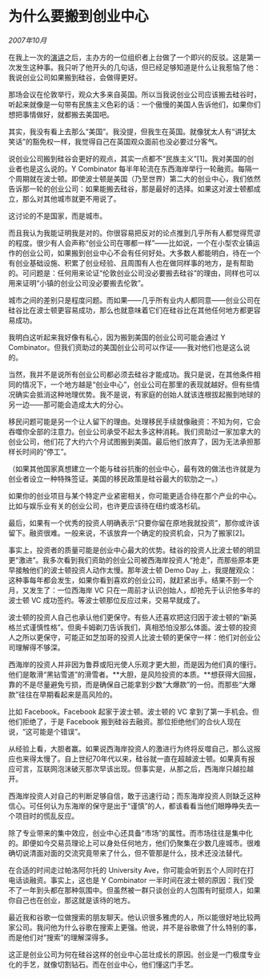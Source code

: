 
# 为什么要搬到创业中心
*2007年10月*

在我上一次的[演讲](https://hijiangchuan.com/paulgraham/084-The-Future-of-Web-Startups)之后，主办方的一位组织者上台做了一个即兴的反驳。这是第一次发生这种事。我只听了他开头的几句话，但已经足够知道是什么让我惹恼了他：我说创业公司如果搬到硅谷，会做得更好。

那场会议在伦敦举行，观众大多来自英国。所以当我说创业公司应该搬去硅谷时，听起来就像是一句带有民族主义色彩的话：一个傲慢的美国人告诉他们，如果你们想把事情做好，就都搬去美国吧。

其实，我没有看上去那么“美国”。我没提，但我生在英国。就像犹太人有“讲犹太笑话”的豁免权一样，我觉得自己在英国观众面前也没必要过分客气。

说创业公司搬到硅谷会更好的观点，其实一点都不“民族主义”[1]。我对美国的创业者也是这么说的。Y Combinator 每半年轮流在东西海岸举行一轮融资。每隔一个周期就在波士顿。即使波士顿是美国（乃至世界）第二大的创业中心，我们依然告诉那一轮的创业公司：如果能搬去硅谷，那是最好的选择。如果这对波士顿都成立，那么对其他城市就更不用说了。

这讨论的不是国家，而是城市。

而且我认为我能证明我是对的。你很容易把反对的论点推到几乎所有人都觉得荒谬的程度。很少有人会声称“创业公司在哪都一样”——比如说，一个在小型农业镇运作的创业公司，如果搬到创业中心不会有任何好处。大多数人都能明白，待在一个有创业基础设施、积累了创业经验、且周围有人也在做同样事的地方，是有帮助的。可问题是：任何用来论证“伦敦创业公司没必要搬去硅谷”的理由，同样也可以用来证明“小镇的创业公司没必要搬去伦敦”。

城市之间的差别只是程度问题。而如果——几乎所有业内人都同意——创业公司在硅谷比在波士顿更容易成功，那么也就意味着它们在硅谷比在其他任何地方都更容易成功。

我明白这听起来我好像有私心，因为搬到美国的创业公司可能会通过 Y Combinator。但我们资助过的美国创业公司可以作证——我对他们也是这么说的。

当然，我并不是说所有创业公司都必须去硅谷才能成功。我只是说，在其他条件相同的情况下，一个地方越是“创业中心”，创业公司在那里的表现就越好。但有些情况确实会抵消这种地理优势。我不是说，有家庭的创始人就该连根拔起搬到地球的另一边——那可能会造成太大的分心。

移民问题可能是另一个让人留下的理由。处理移民手续就像融资：不知为何，它会吞噬你全部的注意力。创业公司承受不起太多这种消耗。我们资助过一家加拿大的创业公司，他们花了大约六个月试图搬到美国。最后他们放弃了，因为无法承担那样长时间的“停工”。

（如果其他国家真想建立一个能与硅谷抗衡的创业中心，最有效的做法也许就是为创业者设立一种特殊签证。美国的移民政策是硅谷最大的软肋之一。）

如果你的创业项目与某个特定产业紧密相关，你可能更适合待在那个产业的中心。比如与娱乐业有关的创业公司，也许更应该待在纽约或洛杉矶。

最后，如果有一个优秀的投资人明确表示“只要你留在原地我就投资”，那你或许该留下。融资很难。一般来说，不该放弃一个确定的投资机会，只为了搬家[2]。

事实上，投资者的质量可能是创业中心最大的优势。硅谷的投资人比波士顿的明显更“激进”。我多次看到我们资助的创业公司被西海岸投资人“抢走”，而那些原本更早接触他们的波士顿投资人动作太慢。那年波士顿 Demo Day 上，我提醒观众：这种事每年都会发生，如果你看到喜欢的创业公司，就赶紧出手。结果不到一个月，又发生了：一位西海岸 VC 只在一周前才认识创始人，却抢先于认识他多年的波士顿 VC 成功签约。等波士顿那位反应过来，交易早就成了。

波士顿的投资人自己也承认他们更保守。有些人还喜欢把这归因于波士顿的“新英格兰式谨慎性格”。但奥卡姆剃刀告诉我们，真相恐怕没那么体面。波士顿的投资人之所以更保守，可能正如芝加哥的投资人比波士顿的更保守一样：他们对创业公司理解得不够深。

西海岸的投资人并非因为鲁莽或阳光使人乐观才更大胆，而是因为他们真的懂行。他们是敢滑“黑钻雪道”的滑雪者。**大胆，是风险投资的本质。**想获得大回报，靠的不是尽量避免亏损，而是确保自己能拿到少数“大爆款”的一份。而那些“大爆款”往往在早期看起来是高风险的。

比如 Facebook。Facebook 起家于波士顿。波士顿的 VC 拿到了第一手机会。但他们拒绝了，于是 Facebook 搬到硅谷去融资。那位拒绝他们的合伙人现在说，“这可能是个错误”。

从经验上看，大胆者赢。如果说西海岸投资人的激进行为终将反噬自己，那么这报应也来得太慢了。自上世纪70年代以来，硅谷就一直在超越波士顿。如果真有报应可言，互联网泡沫破灭那次早该出现。但事实是，从那之后，西海岸只越拉越开。

西海岸投资人对自己的判断足够自信，敢于迅速行动；而东海岸投资人则缺乏这种信心。可任何认为东海岸的保守是出于“谨慎”的人，都该看看当他们眼睁睁失去一个项目时的慌乱反应。

除了专业带来的集中效应，创业中心还具备“市场”的属性。而市场往往是集中化的。即便如今交易员理论上可以身处任何地方，他们仍聚集在少数几座城市。很难确切说清面对面的交流究竟带来了什么，但不管那是什么，技术还没法替代。

在合适的时间走过帕洛阿尔托的 University Ave，你可能会听到五个人同时在打电话谈融资。事实上，这也是 Y Combinator 一半时间在波士顿的原因：我们受不了一年到头都在那种氛围中。但虽然被一群只谈创业的人包围有时挺烦人，如果你自己也在创业，那这就是该待的地方。

最近我和谷歌一位做搜索的朋友聊天。他认识很多雅虎的人，所以能很好地比较两家公司。我问他为什么谷歌在搜索上更强。他说，并不是谷歌做了什么特别的事，而是他们对“搜索”的理解深得多。

这正是创业公司为何在硅谷这样的创业中心茁壮成长的原因。创业是一门极度专业化的手艺，就像切割钻石。而在创业中心，他们懂这门手艺。

